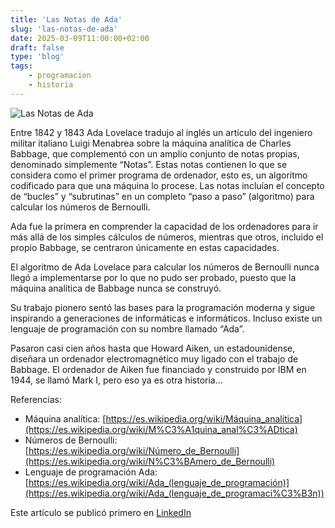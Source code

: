 ```yaml
---
title: 'Las Notas de Ada'
slug: 'las-notas-de-ada'
date: 2025-03-09T11:00:00+02:00
draft: false
type: 'blog'
tags: 
    - programacion
    - historia   
---
```


![](/images/blog/20250309-las-notas-de-ada.jpeg "Las Notas de Ada")

Entre 1842 y 1843 Ada Lovelace tradujo al inglés un artículo del ingeniero militar italiano Luigi Menabrea sobre la máquina analítica de Charles Babbage, que complementó con un amplio conjunto de notas propias, denominado simplemente “Notas”. Estas notas contienen lo que se considera como el primer programa de ordenador, esto es, un algoritmo codificado para que una máquina lo procese. Las notas incluían el concepto de “bucles” y “subrutinas” en un completo “paso a paso” (algoritmo) para calcular los números de Bernoulli.

Ada fue la primera en comprender la capacidad de los ordenadores para ir más allá de los simples cálculos de números, mientras que otros, incluido el propio Babbage, se centraron únicamente en estas capacidades.

El algoritmo de Ada Lovelace para calcular los números de Bernoulli nunca llegó a implementarse por lo que no pudo ser probado, puesto que la máquina analítica de Babbage nunca se construyó.

Su trabajo pionero sentó las bases para la programación moderna y sigue inspirando a generaciones de informáticas e informáticos. Incluso existe un lenguaje de programación con su nombre llamado “Ada”.

Pasaron casi cien años hasta que Howard Aiken, un estadounidense, diseñara un ordenador electromagnético muy ligado con el trabajo de Babbage. El ordenador de Aiken fue financiado y construido por IBM en 1944, se llamó Mark I, pero eso ya es otra historia…

Referencias:

- Máquina analítica: [https://es.wikipedia.org/wiki/Máquina_analítica](https://es.wikipedia.org/wiki/M%C3%A1quina_anal%C3%ADtica)
- Números de Bernoulli: [https://es.wikipedia.org/wiki/Número_de_Bernoulli](https://es.wikipedia.org/wiki/N%C3%BAmero_de_Bernoulli)
- Lenguaje de programación Ada: [https://es.wikipedia.org/wiki/Ada_(lenguaje_de_programación)](https://es.wikipedia.org/wiki/Ada_(lenguaje_de_programaci%C3%B3n))

Este artículo se publicó primero en [LinkedIn](https://www.linkedin.com/posts/davidcortocamacho_adalovelace-mujeresentecnologaeda-informaertica-activity-7304440826145730560-emCt/)

